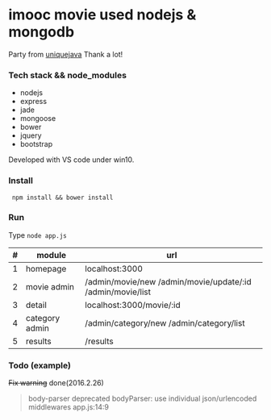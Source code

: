 # imooc movie used nodejs & mongodb
Party from [uniquejava](https://github.com/uniquejava/node_imooc) Thank a lot!


### Tech stack && node_modules
* nodejs
* express
* jade
* mongoose
* bower
* jquery
* bootstrap

Developed with VS code under win10.

### Install

     npm install && bower install

### Run
Type `node app.js`

|#| module|url|
|---|---|---|
|1|homepage|localhost:3000
|2|movie admin|/admin/movie/new /admin/movie/update/:id /admin/movie/list
|3|detail|localhost:3000/movie/:id
|4|category admin|/admin/category/new /admin/category/list
|5|results|/results

### Todo (example)
~~Fix warning~~ done(2016.2.26)
> body-parser deprecated bodyParser: use individual json/urlencoded middlewares app.js:14:9

